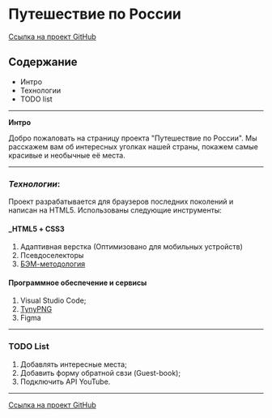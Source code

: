 # Путешествие по России
[Ссылка на проект GitHub](https://github.com/Vaelastras/russian-travel/index.html)


## Cодержание
* Интро
* Технологии
* TODO list

-----

**Интро**

Добро пожаловать на страницу проекта "Путешествие по России".
Мы расскажем вам об интересных уголках нашей страны, покажем самые красивые и необычные её места.

-----
### _Технологии_:

Проект разрабатывается для браузеров последних поколений и написан на HTML5. Использованы следующие инструменты:
#### _HTML5 + СSS3
1. Адаптивная верстка (Оптимизовано для мобильных устройств)
2. Псевдоcелекторы
3. [БЭМ-методология](https://ru.bem.info/methodology/index.html)

#### Программное обеспечение и сервисы
1. Visual Studio Code;
2. [TynyPNG](https://tinypng.com/)
3. Figma



-----
### TODO List
1. Добавлять интересные места;
2. Добавить форму обратной свзи (Guest-book);
3. Подключить API YouTube.

-----

[Ссылка на проект GitHub](https://github.com/Vaelastras/russian-travel/index.html)
